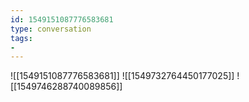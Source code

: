 ```yaml
---
id: 1549151087776583681
type: conversation
tags:
- 
---
```

![[1549151087776583681]]
![[1549732764450177025]]
![[1549746288740089856]]

